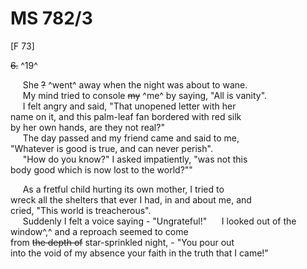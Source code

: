# MS 782/3

[F 73]

~~6.~~ ^19^ 

&nbsp;&nbsp;&nbsp;&nbsp;&nbsp;She ~~?~~ ^went^ away when the night was about to wane. \
&nbsp;&nbsp;&nbsp;&nbsp;&nbsp;My mind tried to console ~~my~~ ^me^ by saying, "All is vanity". \
&nbsp;&nbsp;&nbsp;&nbsp;&nbsp;I felt angry and said, "That unopened letter with her \
name on it, and this palm-leaf fan bordered with red silk \
by her own hands, are they not real?" \
&nbsp;&nbsp;&nbsp;&nbsp;&nbsp;The day passed and my friend came and said to me, \
"Whatever is good is true, and can never perish". \
&nbsp;&nbsp;&nbsp;&nbsp;&nbsp;"How do you know?" I asked impatiently, "was not this \
body good which is now lost to the world?"" 

&nbsp;&nbsp;&nbsp;&nbsp;&nbsp;As a fretful child hurting its own mother, I tried to \
wreck all the shelters that ever I had, in and about me, and \
cried, "This world is treacherous". \
&nbsp;&nbsp;&nbsp;&nbsp;&nbsp;Suddenly I felt a voice saying - "Ungrateful!" 
&nbsp;&nbsp;&nbsp;&nbsp;&nbsp;I looked out of the window^,^ and a reproach seemed to come \
from ~~the depth of~~ star-sprinkled night, - "You pour out \
into the void of my absence your faith in the truth that I came!"

